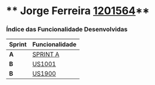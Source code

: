 ** Jorge Ferreira [1201564](./)** 
===============================


### Índice das Funcionalidade Desenvolvidas ###


| Sprint | Funcionalidade               |
|--------|------------------------------|
| **A**  | [SPRINT A](../SprintA/)      |
| **B**  | [US1001](../1201564/US1001/) |
| **B**  | [US1900](../1201564/US1900/) |

